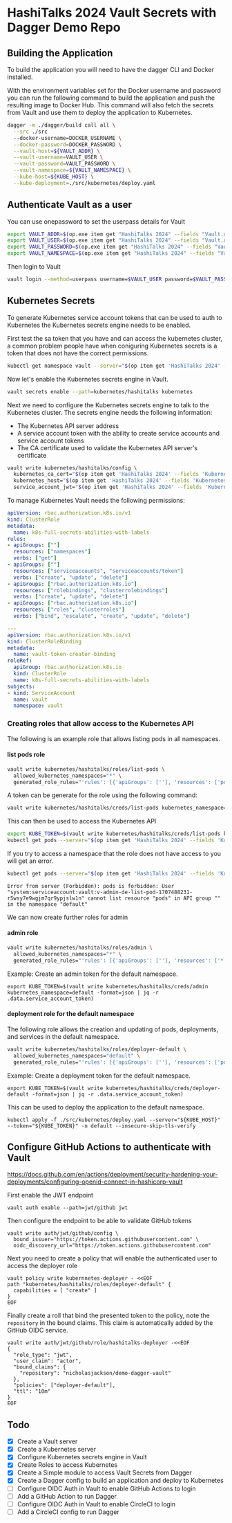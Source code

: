 # HashiTalks 2024 Vault Secrets with Dagger Demo Repo

## Building the Application

To build the application you will need to have the dagger CLI and Docker installed.

With the environment variables set for the Docker username and password you can run the 
following command to build the application and push the resulting image to Docker Hub.
This command will also fetch the secrets from Vault and use them to deploy the 
application to Kubernetes.

```bash
dagger -m ./dagger/build call all \
  --src ./src 
  --docker-username=DOCKER_USERNAME \
  --docker-password=DOCKER_PASSWORD \
  --vault-host=${VAULT_ADDR} \
  --vault-username=VAULT_USER \
  --vault-password=VAULT_PASSWORD \
  --vault-namespace=${VAULT_NAMESPACE} \
  --kube-host=${KUBE_HOST} \
  --kube-deployment=./src/kubernetes/deploy.yaml
```

## Authenticate Vault as a user

You can use onepassword to set the userpass details for Vault

```bash
export VAULT_ADDR=$(op.exe item get "HashiTalks 2024" --fields "Vault.url")
export VAULT_USER=$(op.exe item get "HashiTalks 2024" --fields "Vault.username")
export VAULT_PASSWORD=$(op.exe item get "HashiTalks 2024" --fields "Vault.password")
export VAULT_NAMESPACE=$(op.exe item get "HashiTalks 2024" --fields "Vault.namespace")
```

Then login to Vault

```bash
vault login --method=userpass username=$VAULT_USER password=$VAULT_PASSWORD
```

## Kubernetes Secrets

To generate Kubernetes service account tokens that can be used to auth to Kubernetes
the Kubernetes secrets engine needs to be enabled.

First test the sa token that you have and can access the kubernetes cluster, a common
problem people have when coniguring Kubernetes secrets is a token that does not have
the correct permissions.

```bash
kubectl get namespace vault --server="$(op item get 'HashiTalks 2024' --fields 'Kubernetes.host')" --token="$(op item get 'HashiTalks 2024' --fields 'Kubernetes.sa_token')"
```

Now let's enable the Kubernetes secrets engine in Vault.

```bash
vault secrets enable --path=kubernetes/hashitalks kubernetes
```

Next we need to configure the Kubernetes secrets engine to talk to the Kubernetes cluster.
The secrets engine needs the following information:
* The Kubernetes API server address
* A service account token with the ability to create service accounts and service account tokens
* The CA certificate used to validate the Kubernetes API server's certificate

```bash
vault write kubernetes/hashitalks/config \
  kubernetes_ca_cert="$(op item get 'HashiTalks 2024' --fields 'Kubernetes.cluster_ca' | sed 's/"//g')" \
  kubernetes_host="$(op item get 'HashiTalks 2024' --fields 'Kubernetes.host')" \
  service_account_jwt="$(op item get 'HashiTalks 2024' --fields 'Kubernetes.sa_token')"
```

To manage Kubernetes Vault needs the following permissions:

```yaml
apiVersion: rbac.authorization.k8s.io/v1
kind: ClusterRole
metadata:
  name: k8s-full-secrets-abilities-with-labels
rules:
- apiGroups: [""]
  resources: ["namespaces"]
  verbs: ["get"]
- apiGroups: [""]
  resources: ["serviceaccounts", "serviceaccounts/token"]
  verbs: ["create", "update", "delete"]
- apiGroups: ["rbac.authorization.k8s.io"]
  resources: ["rolebindings", "clusterrolebindings"]
  verbs: ["create", "update", "delete"]
- apiGroups: ["rbac.authorization.k8s.io"]
  resources: ["roles", "clusterroles"]
  verbs: ["bind", "escalate", "create", "update", "delete"]

---
apiVersion: rbac.authorization.k8s.io/v1
kind: ClusterRoleBinding
metadata:
  name: vault-token-creator-binding
roleRef:
  apiGroup: rbac.authorization.k8s.io
  kind: ClusterRole
  name: k8s-full-secrets-abilities-with-labels
subjects:
- kind: ServiceAccount
  name: vault
  namespace: vault
```

### Creating roles that allow access to the Kubernetes API

The following is an example role that allows listing pods in all namespaces.

#### list pods role
```bash
vault write kubernetes/hashitalks/roles/list-pods \
  allowed_kubernetes_namespaces="*" \
  generated_role_rules="'rules': [{'apiGroups': [''], 'resources': ['pods'], 'verbs': ['list']}]"
```

A token can be generate for the role using the following command:

```bash
vault write kubernetes/hashitalks/creds/list-pods kubernetes_namespace=default
```

This can then be used to access the Kubernetes API

```bash
export KUBE_TOKEN=$(vault write kubernetes/hashitalks/creds/list-pods kubernetes_namespace=vault -format=json | jq -r .data.service_account_token)
kubectl get pods --server="$(op item get 'HashiTalks 2024' --fields 'Kubernetes.host')" --token="${KUBE_TOKEN}" -n vault --insecure-skip-tls-verify
```

If you try to access a namespace that the role does not have access to you will get an error.

```bash
kubectl get pods --server="$(op item get 'HashiTalks 2024' --fields 'Kubernetes.host')" --token="${KUBE_TOKEN}" -n default --insecure-skip-tls-verify
```

```shell
Error from server (Forbidden): pods is forbidden: User "system:serviceaccount:vault:v-admin-de-list-pod-1707488231-r5wsy7e9wgjm7qr9ypjslw1n" cannot list resource "pods" in API group "" in the namespace "default"
```

We can now create further roles for admin

#### admin role

```bash
vault write kubernetes/hashitalks/roles/admin \
  allowed_kubernetes_namespaces="*" \
  generated_role_rules="'rules': [{'apiGroups': [''], 'resources': ['*'], 'verbs': ['*']},{'apiGroups': ['apps'], 'resources': ['*'], 'verbs': ['*']}]"
```

Example: Create an admin token for the default namespace.

```shell
export KUBE_TOKEN=$(vault write kubernetes/hashitalks/creds/admin kubernetes_namespace=default -format=json | jq -r .data.service_account_token)
```

#### deployment role for the default namespace

The following role allows the creation and updating of pods, deployments, and services in the default namespace.

```bash
vault write kubernetes/hashitalks/roles/deployer-default \
  allowed_kubernetes_namespaces="default" \
  generated_role_rules="'rules': [{'apiGroups': [''], 'resources': ['pods','services'], 'verbs': ['get', 'list', 'create', 'update', 'patch', 'delete']},{'apiGroups': ['apps'], 'resources': ['deployments'], 'verbs': ['get', 'list', 'create', 'update', 'patch', 'delete']}]"
```

Example: Create a deployment token for the default namespace.

```shell
export KUBE_TOKEN=$(vault write kubernetes/hashitalks/creds/deployer-default -format=json | jq -r .data.service_account_token)
```

This can be used to deploy the application to the default namespace.

```shell
kubectl apply -f ./src/kubernetes/deploy.yaml --server="${KUBE_HOST}" --token="${KUBE_TOKEN}" -n default --insecure-skip-tls-verify
```

## Configure GitHub Actions to authenticate with Vault

https://docs.github.com/en/actions/deployment/security-hardening-your-deployments/configuring-openid-connect-in-hashicorp-vault


First enable the JWT endpoint

```shell
vault auth enable --path=jwt/github jwt
```

Then configure the endpoint to be able to validate GitHub tokens

```shell
vault write auth/jwt/github/config \
  bound_issuer="https://token.actions.githubusercontent.com" \
  oidc_discovery_url="https://token.actions.githubusercontent.com"
```

Next you need to create a policy that will enable the authenticated user to access the deployer role

```shell
vault policy write kubernnetes-deployer - <<EOF
path "kubernetes/hashitalks/roles/deployer-default" {
  capabilities = [ "create" ]
}
EOF
```

Finally create a roll that bind the presented token to the policy, note the `repository` in the 
bound claims. This claim is automatically added by the GitHub OIDC service.

```shell
vault write auth/jwt/github/role/hashitalks-deployer -<<EOF
{
  "role_type": "jwt",
  "user_claim": "actor",
  "bound_claims": {
    "repository": "nicholasjackson/demo-dagger-vault"
  },
  "policies": ["deployer-default"],
  "ttl": "10m"
}
EOF
```

## Todo

- [x] Create a Vault server
- [x] Create a Kubernetes server
- [x] Configure Kubernetes secrets engine in Vault
- [x] Create Roles to access Kubernetes
- [x] Create a Simple module to access Vault Secrets from Dagger
- [x] Create a Dagger config to build an application and deploy to Kubernetes
- [ ] Configure OIDC Auth in Vault to enable GitHub Actions to login
- [ ] Add a GitHub Action to run Dagger
- [ ] Configure OIDC Auth in Vault to enable CircleCI to login
- [ ] Add a CircleCI config to run Dagger